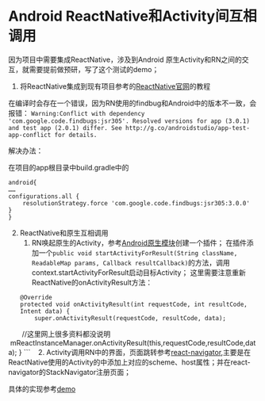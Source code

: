 # Android  ReactNative和Activity间互相调用


因为项目中需要集成ReactNative，涉及到Android 原生Activity和RN之间的交互，就需要提前做预研，写了这个测试的demo；

1. 将ReactNative集成到现有项目参考的[ReactNative官网](http://reactnative.cn/docs/0.47/integration-with-existing-apps.html#content)的教程

在编译时会存在一个错误，因为RN使用的findbug和Android中的版本不一致，会报错：
`Warning:Conflict with dependency 'com.google.code.findbugs:jsr305'. Resolved versions for app (3.0.1) and test app (2.0.1) differ. See http://g.co/androidstudio/app-test-app-conflict for details.
`

解决办法：

在项目的app根目录中build.gradle中的
```
android{
……
configurations.all {
    resolutionStrategy.force 'com.google.code.findbugs:jsr305:3.0.0'
}
}
```

2. ReactNative和原生互相调用
    1. RN唤起原生的Activity，参考[Android原生模块](https://facebook.github.io/react-native/docs/native-modules-android.html)创建一个插件；
        在插件添加一个`public void startActivityForResult(String className, ReadableMap params, Callback resultCallback)`的方法，调用context.startActivityForResult启动目标Activity；
    这里需要注意重新ReactNative的onActivityResult方法：
    ```
    @Override
    protected void onActivityResult(int requestCode, int resultCode, Intent data) {
        super.onActivityResult(requestCode, resultCode, data);
        //这里网上很多资料都没说明
        mReactInstanceManager.onActivityResult(this,requestCode,resultCode,data);
    }
    ```
    2. Activity调用RN中的界面，页面跳转参考[react-navigator](https://reactnavigation.org/docs/guides/linking),主要是在ReactNative使用的Activity的<intent-filter>中添加上对应的scheme、host属性；并在react-navigator的StackNavigator注册页面；


具体的实现参考[demo](https://github.com/Shelomi/RNIntegration)
        
